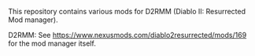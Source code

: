 This repository contains various mods for D2RMM (Diablo II: Resurrected Mod manager).

D2RMM: See https://www.nexusmods.com/diablo2resurrected/mods/169 for the mod manager itself.